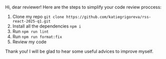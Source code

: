Hi, dear reviewer!
Here are the steps to simplify your code review proccess:
1. Clone my repo ```git clone https://github.com/katiegrigoreva/rss-react-2025-q1.git```
2. Install all the dependencies ```npm i```
3. Run ```npm run lint```
4. Run ```npm run format:fix```
5. Review my code
   
Thank you! I will be glad to hear some useful advices to improve myself.
